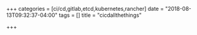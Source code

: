 +++
categories = [ci/cd,gitlab,etcd,kubernetes,rancher]
date = "2018-08-13T09:32:37-04:00"
tags = []
title = "cicdallthethings"

+++

